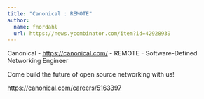 ```yaml
---
title: "Canonical : REMOTE"
author:
  name: fnordahl
  url: https://news.ycombinator.com/item?id=42928939
---
```

Canonical - <a href="https:&#x2F;&#x2F;canonical.com&#x2F;" rel="nofollow">https:&#x2F;&#x2F;canonical.com&#x2F;</a> - REMOTE - Software-Defined Networking Engineer

Come build the future of open source networking with us!

<a href="https:&#x2F;&#x2F;canonical.com&#x2F;careers&#x2F;5163397" rel="nofollow">https:&#x2F;&#x2F;canonical.com&#x2F;careers&#x2F;5163397</a>
<JobApplication />
